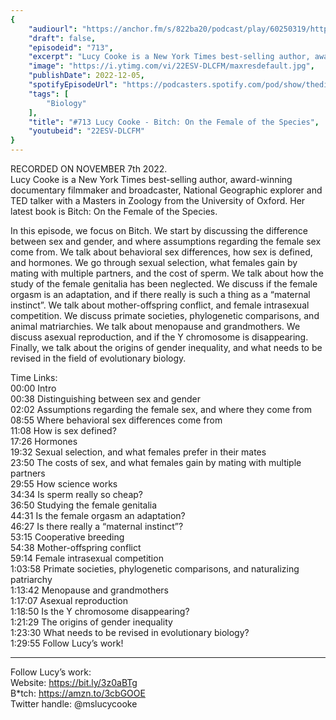 ```yaml
---
{
	"audiourl": "https://anchor.fm/s/822ba20/podcast/play/60250319/https%3A%2F%2Fd3ctxlq1ktw2nl.cloudfront.net%2Fstaging%2F2022-10-7%2Fefcb4e82-b3a3-d1ca-aca0-0f6a2b06856e.m4a",
	"draft": false,
	"episodeid": "713",
	"excerpt": "Lucy Cooke is a New York Times best-selling author, award-winning documentary filmmaker and broadcaster, National Geographic explorer and TED talker with a Masters in Zoology from the University of Oxford. Her latest book is Bitch: On the Female of the Species.",
	"image": "https://i.ytimg.com/vi/22ESV-DLCFM/maxresdefault.jpg",
	"publishDate": 2022-12-05,
	"spotifyEpisodeUrl": "https://podcasters.spotify.com/pod/show/thedissenter/episodes/713-Lucy-Cooke---Bitch-On-the-Female-of-the-Species-e1qd6of",
	"tags": [
		"Biology"
	],
	"title": "#713 Lucy Cooke - Bitch: On the Female of the Species",
	"youtubeid": "22ESV-DLCFM"
}
---
```

RECORDED ON NOVEMBER 7th 2022.  
Lucy Cooke is a New York Times best-selling author, award-winning documentary filmmaker and broadcaster, National Geographic explorer and TED talker with a Masters in Zoology from the University of Oxford. Her latest book is Bitch: On the Female of the Species.

In this episode, we focus on Bitch. We start by discussing the difference between sex and gender, and where assumptions regarding the female sex come from. We talk about behavioral sex differences, how sex is defined, and hormones. We go through sexual selection, what females gain by mating with multiple partners, and the cost of sperm. We talk about how the study of the female genitalia has been neglected. We discuss if the female orgasm is an adaptation, and if there really is such a thing as a “maternal instinct”. We talk about mother-offspring conflict, and female intrasexual competition. We discuss primate societies, phylogenetic comparisons, and animal matriarchies. We talk about menopause and grandmothers. We discuss asexual reproduction, and if the Y chromosome is disappearing. Finally, we talk about the origins of gender inequality, and what needs to be revised in the field of evolutionary biology.

Time Links:  
<time>00:00</time> Intro  
<time>00:38</time> Distinguishing between sex and gender  
<time>02:02</time> Assumptions regarding the female sex, and where they come from  
<time>08:55</time> Where behavioral sex differences come from  
<time>11:08</time> How is sex defined?  
<time>17:26</time> Hormones  
<time>19:32</time> Sexual selection, and what females prefer in their mates  
<time>23:50</time> The costs of sex, and what females gain by mating with multiple partners  
<time>29:55</time> How science works  
<time>34:34</time> Is sperm really so cheap?  
<time>36:50</time> Studying the female genitalia  
<time>44:31</time> Is the female orgasm an adaptation?  
<time>46:27</time> Is there really a “maternal instinct”?  
<time>53:15</time> Cooperative breeding  
<time>54:38</time> Mother-offspring conflict  
<time>59:14</time> Female intrasexual competition  
<time>1:03:58</time> Primate societies, phylogenetic comparisons, and naturalizing patriarchy  
<time>1:13:42</time> Menopause and grandmothers  
<time>1:17:07</time> Asexual reproduction  
<time>1:18:50</time> Is the Y chromosome disappearing?  
<time>1:21:29</time> The origins of gender inequality  
<time>1:23:30</time> What needs to be revised in evolutionary biology?  
<time>1:29:55</time> Follow Lucy’s work!

---

Follow Lucy’s work:  
Website: https://bit.ly/3z0aBTg  
B*tch: https://amzn.to/3cbGOOE  
Twitter handle: @mslucycooke
